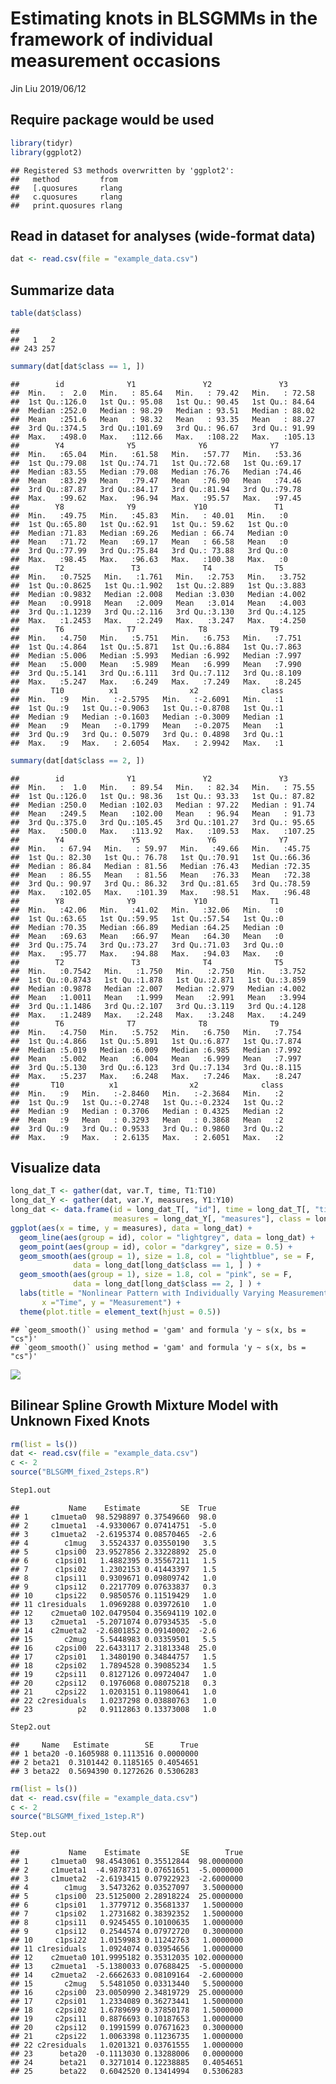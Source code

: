 Estimating knots in BLSGMMs in the framework of individual measurement occasions
================
Jin Liu
2019/06/12

Require package would be used
-----------------------------

``` r
library(tidyr)
library(ggplot2)
```

    ## Registered S3 methods overwritten by 'ggplot2':
    ##   method         from 
    ##   [.quosures     rlang
    ##   c.quosures     rlang
    ##   print.quosures rlang

Read in dataset for analyses (wide-format data)
-----------------------------------------------

``` r
dat <- read.csv(file = "example_data.csv")
```

Summarize data
--------------

``` r
table(dat$class)
```

    ## 
    ##   1   2 
    ## 243 257

``` r
summary(dat[dat$class == 1, ])
```

    ##        id              Y1               Y2               Y3        
    ##  Min.   :  2.0   Min.   : 85.64   Min.   : 79.42   Min.   : 72.58  
    ##  1st Qu.:126.0   1st Qu.: 95.08   1st Qu.: 90.45   1st Qu.: 84.64  
    ##  Median :252.0   Median : 98.29   Median : 93.51   Median : 88.02  
    ##  Mean   :251.6   Mean   : 98.32   Mean   : 93.35   Mean   : 88.27  
    ##  3rd Qu.:374.5   3rd Qu.:101.69   3rd Qu.: 96.67   3rd Qu.: 91.99  
    ##  Max.   :498.0   Max.   :112.66   Max.   :108.22   Max.   :105.13  
    ##        Y4              Y5              Y6              Y7       
    ##  Min.   :65.04   Min.   :61.58   Min.   :57.77   Min.   :53.36  
    ##  1st Qu.:79.08   1st Qu.:74.71   1st Qu.:72.68   1st Qu.:69.17  
    ##  Median :83.55   Median :79.08   Median :76.76   Median :74.46  
    ##  Mean   :83.29   Mean   :79.47   Mean   :76.90   Mean   :74.46  
    ##  3rd Qu.:87.87   3rd Qu.:84.17   3rd Qu.:81.94   3rd Qu.:79.78  
    ##  Max.   :99.62   Max.   :96.94   Max.   :95.57   Max.   :97.45  
    ##        Y8              Y9             Y10               T1   
    ##  Min.   :49.75   Min.   :45.83   Min.   : 40.01   Min.   :0  
    ##  1st Qu.:65.80   1st Qu.:62.91   1st Qu.: 59.62   1st Qu.:0  
    ##  Median :71.83   Median :69.26   Median : 66.74   Median :0  
    ##  Mean   :71.72   Mean   :69.17   Mean   : 66.58   Mean   :0  
    ##  3rd Qu.:77.99   3rd Qu.:75.84   3rd Qu.: 73.88   3rd Qu.:0  
    ##  Max.   :98.45   Max.   :96.63   Max.   :100.38   Max.   :0  
    ##        T2               T3              T4              T5       
    ##  Min.   :0.7525   Min.   :1.761   Min.   :2.753   Min.   :3.752  
    ##  1st Qu.:0.8625   1st Qu.:1.902   1st Qu.:2.889   1st Qu.:3.883  
    ##  Median :0.9832   Median :2.008   Median :3.030   Median :4.002  
    ##  Mean   :0.9918   Mean   :2.009   Mean   :3.014   Mean   :4.003  
    ##  3rd Qu.:1.1239   3rd Qu.:2.116   3rd Qu.:3.130   3rd Qu.:4.125  
    ##  Max.   :1.2453   Max.   :2.249   Max.   :3.247   Max.   :4.250  
    ##        T6              T7              T8              T9       
    ##  Min.   :4.750   Min.   :5.751   Min.   :6.753   Min.   :7.751  
    ##  1st Qu.:4.864   1st Qu.:5.871   1st Qu.:6.884   1st Qu.:7.863  
    ##  Median :5.006   Median :5.993   Median :6.992   Median :7.997  
    ##  Mean   :5.000   Mean   :5.989   Mean   :6.999   Mean   :7.990  
    ##  3rd Qu.:5.141   3rd Qu.:6.111   3rd Qu.:7.112   3rd Qu.:8.109  
    ##  Max.   :5.247   Max.   :6.249   Max.   :7.249   Max.   :8.245  
    ##       T10          x1                x2              class  
    ##  Min.   :9   Min.   :-2.5795   Min.   :-2.6091   Min.   :1  
    ##  1st Qu.:9   1st Qu.:-0.9063   1st Qu.:-0.8708   1st Qu.:1  
    ##  Median :9   Median :-0.1603   Median :-0.3009   Median :1  
    ##  Mean   :9   Mean   :-0.1799   Mean   :-0.2075   Mean   :1  
    ##  3rd Qu.:9   3rd Qu.: 0.5079   3rd Qu.: 0.4898   3rd Qu.:1  
    ##  Max.   :9   Max.   : 2.6054   Max.   : 2.9942   Max.   :1

``` r
summary(dat[dat$class == 2, ])
```

    ##        id              Y1               Y2               Y3        
    ##  Min.   :  1.0   Min.   : 89.54   Min.   : 82.34   Min.   : 75.55  
    ##  1st Qu.:126.0   1st Qu.: 98.36   1st Qu.: 93.33   1st Qu.: 87.82  
    ##  Median :250.0   Median :102.03   Median : 97.22   Median : 91.74  
    ##  Mean   :249.5   Mean   :102.00   Mean   : 96.94   Mean   : 91.73  
    ##  3rd Qu.:375.0   3rd Qu.:105.45   3rd Qu.:101.27   3rd Qu.: 95.65  
    ##  Max.   :500.0   Max.   :113.92   Max.   :109.53   Max.   :107.25  
    ##        Y4               Y5               Y6              Y7       
    ##  Min.   : 67.94   Min.   : 59.97   Min.   :49.66   Min.   :45.75  
    ##  1st Qu.: 82.30   1st Qu.: 76.78   1st Qu.:70.91   1st Qu.:66.36  
    ##  Median : 86.84   Median : 81.56   Median :76.43   Median :72.35  
    ##  Mean   : 86.55   Mean   : 81.56   Mean   :76.33   Mean   :72.38  
    ##  3rd Qu.: 90.97   3rd Qu.: 86.32   3rd Qu.:81.65   3rd Qu.:78.59  
    ##  Max.   :102.05   Max.   :101.39   Max.   :98.51   Max.   :96.48  
    ##        Y8              Y9             Y10              T1   
    ##  Min.   :42.06   Min.   :41.02   Min.   :32.06   Min.   :0  
    ##  1st Qu.:63.65   1st Qu.:59.95   1st Qu.:57.54   1st Qu.:0  
    ##  Median :70.35   Median :66.89   Median :64.25   Median :0  
    ##  Mean   :69.63   Mean   :66.97   Mean   :64.30   Mean   :0  
    ##  3rd Qu.:75.74   3rd Qu.:73.27   3rd Qu.:71.03   3rd Qu.:0  
    ##  Max.   :95.77   Max.   :94.88   Max.   :94.03   Max.   :0  
    ##        T2               T3              T4              T5       
    ##  Min.   :0.7542   Min.   :1.750   Min.   :2.750   Min.   :3.752  
    ##  1st Qu.:0.8743   1st Qu.:1.878   1st Qu.:2.871   1st Qu.:3.859  
    ##  Median :0.9878   Median :2.007   Median :2.979   Median :4.002  
    ##  Mean   :1.0011   Mean   :1.999   Mean   :2.991   Mean   :3.994  
    ##  3rd Qu.:1.1486   3rd Qu.:2.107   3rd Qu.:3.119   3rd Qu.:4.128  
    ##  Max.   :1.2489   Max.   :2.248   Max.   :3.248   Max.   :4.249  
    ##        T6              T7              T8              T9       
    ##  Min.   :4.750   Min.   :5.752   Min.   :6.750   Min.   :7.754  
    ##  1st Qu.:4.866   1st Qu.:5.891   1st Qu.:6.877   1st Qu.:7.874  
    ##  Median :5.019   Median :6.009   Median :6.985   Median :7.992  
    ##  Mean   :5.002   Mean   :6.004   Mean   :6.999   Mean   :7.997  
    ##  3rd Qu.:5.130   3rd Qu.:6.123   3rd Qu.:7.134   3rd Qu.:8.115  
    ##  Max.   :5.237   Max.   :6.248   Max.   :7.246   Max.   :8.247  
    ##       T10          x1                x2              class  
    ##  Min.   :9   Min.   :-2.8460   Min.   :-2.3684   Min.   :2  
    ##  1st Qu.:9   1st Qu.:-0.2748   1st Qu.:-0.2324   1st Qu.:2  
    ##  Median :9   Median : 0.3706   Median : 0.4325   Median :2  
    ##  Mean   :9   Mean   : 0.3293   Mean   : 0.3868   Mean   :2  
    ##  3rd Qu.:9   3rd Qu.: 0.9533   3rd Qu.: 0.9860   3rd Qu.:2  
    ##  Max.   :9   Max.   : 2.6135   Max.   : 2.6051   Max.   :2

Visualize data
--------------

``` r
long_dat_T <- gather(dat, var.T, time, T1:T10)
long_dat_Y <- gather(dat, var.Y, measures, Y1:Y10)
long_dat <- data.frame(id = long_dat_T[, "id"], time = long_dat_T[, "time"],
                       measures = long_dat_Y[, "measures"], class = long_dat_Y[, "class"])
ggplot(aes(x = time, y = measures), data = long_dat) +
  geom_line(aes(group = id), color = "lightgrey", data = long_dat) +
  geom_point(aes(group = id), color = "darkgrey", size = 0.5) +
  geom_smooth(aes(group = 1), size = 1.8, col = "lightblue", se = F, 
              data = long_dat[long_dat$class == 1, ] ) + 
  geom_smooth(aes(group = 1), size = 1.8, col = "pink", se = F, 
              data = long_dat[long_dat$class == 2, ] ) + 
  labs(title = "Nonlinear Pattern with Individually Varying Measurement Time",
       x ="Time", y = "Measurement") + 
  theme(plot.title = element_text(hjust = 0.5))
```

    ## `geom_smooth()` using method = 'gam' and formula 'y ~ s(x, bs = "cs")'
    ## `geom_smooth()` using method = 'gam' and formula 'y ~ s(x, bs = "cs")'

![](demo_files/figure-markdown_github/unnamed-chunk-4-1.png)

Bilinear Spline Growth Mixture Model with Unknown Fixed Knots
-------------------------------------------------------------

``` r
rm(list = ls())
dat <- read.csv(file = "example_data.csv")
c <- 2
source("BLSGMM_fixed_2steps.R")
```

``` r
Step1.out
```

    ##           Name    Estimate         SE  True
    ## 1     c1mueta0  98.5298897 0.37549660  98.0
    ## 2     c1mueta1  -4.9330067 0.07414751  -5.0
    ## 3     c1mueta2  -2.6195374 0.08570465  -2.6
    ## 4        c1mug   3.5524337 0.03550190   3.5
    ## 5      c1psi00  23.9527856 2.33228892  25.0
    ## 6      c1psi01   1.4882395 0.35567211   1.5
    ## 7      c1psi02   1.2302153 0.41443397   1.5
    ## 8      c1psi11   0.9309671 0.09809742   1.0
    ## 9      c1psi12   0.2217709 0.07633837   0.3
    ## 10     c1psi22   0.9850576 0.11519429   1.0
    ## 11 c1residuals   1.0969288 0.03972610   1.0
    ## 12    c2mueta0 102.0479504 0.35694119 102.0
    ## 13    c2mueta1  -5.2071074 0.07934535  -5.0
    ## 14    c2mueta2  -2.6801852 0.09140002  -2.6
    ## 15       c2mug   5.5448983 0.03359501   5.5
    ## 16     c2psi00  22.6433117 2.31813348  25.0
    ## 17     c2psi01   1.3480190 0.34844757   1.5
    ## 18     c2psi02   1.7894528 0.39085234   1.5
    ## 19     c2psi11   0.8127126 0.09724047   1.0
    ## 20     c2psi12   0.1976068 0.08075218   0.3
    ## 21     c2psi22   1.0203151 0.11980641   1.0
    ## 22 c2residuals   1.0237298 0.03880763   1.0
    ## 23          p2   0.9112863 0.13373008   1.0

``` r
Step2.out
```

    ##     Name   Estimate        SE      True
    ## 1 beta20 -0.1605988 0.1113516 0.0000000
    ## 2 beta21  0.3101442 0.1185165 0.4054651
    ## 3 beta22  0.5694390 0.1272626 0.5306283

``` r
rm(list = ls())
dat <- read.csv(file = "example_data.csv")
c <- 2
source("BLSGMM_fixed_1step.R")
```

``` r
Step.out
```

    ##           Name    Estimate         SE        True
    ## 1     c1mueta0  98.4543061 0.35512844  98.0000000
    ## 2     c1mueta1  -4.9878731 0.07651651  -5.0000000
    ## 3     c1mueta2  -2.6193415 0.07922923  -2.6000000
    ## 4        c1mug   3.5473262 0.03527097   3.5000000
    ## 5      c1psi00  23.5125000 2.28918224  25.0000000
    ## 6      c1psi01   1.3779712 0.35681337   1.5000000
    ## 7      c1psi02   1.2731682 0.38392352   1.5000000
    ## 8      c1psi11   0.9245455 0.10100635   1.0000000
    ## 9      c1psi12   0.2544574 0.07972720   0.3000000
    ## 10     c1psi22   1.0159983 0.11242763   1.0000000
    ## 11 c1residuals   1.0924074 0.03954656   1.0000000
    ## 12    c2mueta0 101.9995182 0.35312035 102.0000000
    ## 13    c2mueta1  -5.1380033 0.07688425  -5.0000000
    ## 14    c2mueta2  -2.6662633 0.08109164  -2.6000000
    ## 15       c2mug   5.5481050 0.03313440   5.5000000
    ## 16     c2psi00  23.0050990 2.34819729  25.0000000
    ## 17     c2psi01   1.2334089 0.36273441   1.5000000
    ## 18     c2psi02   1.6789699 0.37850178   1.5000000
    ## 19     c2psi11   0.8876693 0.10187653   1.0000000
    ## 20     c2psi12   0.1991599 0.07671623   0.3000000
    ## 21     c2psi22   1.0063398 0.11236735   1.0000000
    ## 22 c2residuals   1.0201321 0.03761555   1.0000000
    ## 23      beta20  -0.1113030 0.13288006   0.0000000
    ## 24      beta21   0.3271014 0.12238885   0.4054651
    ## 25      beta22   0.6042520 0.13414994   0.5306283
